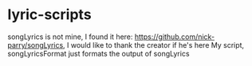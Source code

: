 # lyric-scripts
songLyrics is not mine, I found it here: https://github.com/nick-parry/songLyrics, I would like to thank the creator if he's here
My script, songLyricsFormat just formats the output of songLyrics
